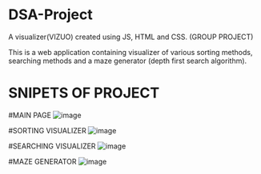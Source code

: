 # DSA-Project
A visualizer(VIZUO) created using JS, HTML and CSS. (GROUP PROJECT)

This is a web application containing visualizer of various sorting methods, searching methods and a maze generator (depth first search algorithm).

# SNIPETS OF PROJECT

#MAIN PAGE
![image](https://github.com/Krish0110/DSA-Project/assets/84063708/aadc0586-c9f2-4ace-a358-b6264dca035d)

#SORTING VISUALIZER
![image](https://github.com/Krish0110/DSA-Project/assets/84063708/c23b8be6-8fff-4774-81b1-16876333551f)

#SEARCHING VISUALIZER
![image](https://github.com/Krish0110/DSA-Project/assets/84063708/9659e61c-a8a8-41c8-b584-e34a8f07c4dc)

#MAZE GENERATOR
![image](https://github.com/Krish0110/DSA-Project/assets/84063708/48999ee8-04d6-4c4d-a71d-5003cfd24129)
